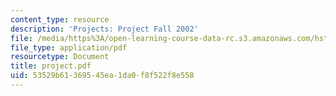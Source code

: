 ```yaml
---
content_type: resource
description: 'Projects: Project Fall 2002'
file: /media/https%3A/open-learning-course-data-rc.s3.amazonaws.com/hst-952-computing-for-biomedical-scientists-fall-2002/53529b61369545ea1da0f8f522f8e558_project.pdf
file_type: application/pdf
resourcetype: Document
title: project.pdf
uid: 53529b61-3695-45ea-1da0-f8f522f8e558
---
```

